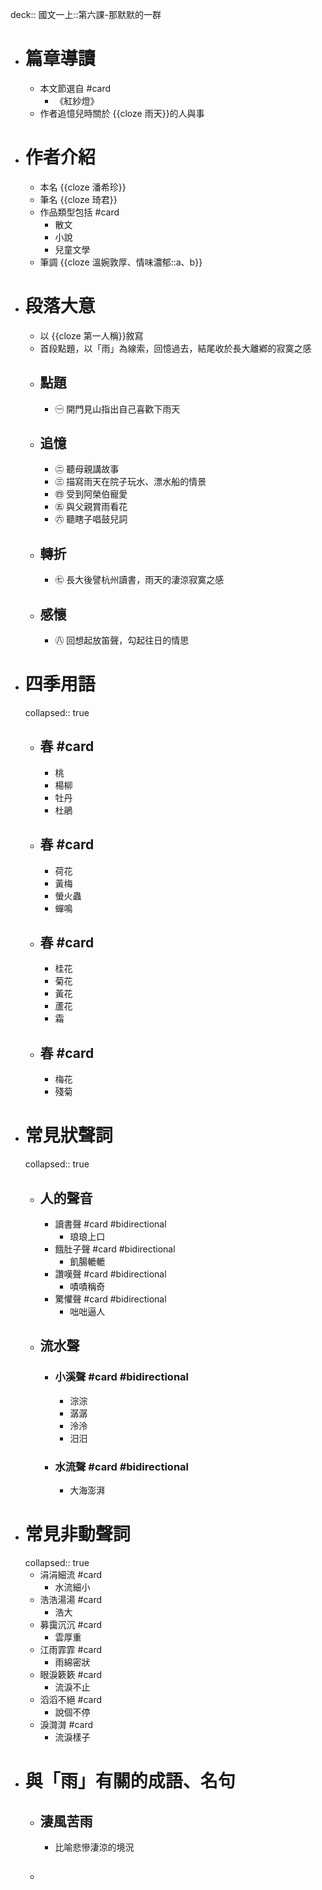 deck:: 國文一上::第六課-那默默的一群

- # 篇章導讀
	- 本文節選自 #card
		- 《紅紗燈》
	- 作者追憶兒時關於 {{cloze 雨天}}的人與事
- # 作者介紹
	- 本名 {{cloze 潘希珍}}
	- 筆名 {{cloze 琦君}}
	- 作品類型包括 #card
		- 散文
		- 小說
		- 兒童文學
	- 筆調 {{cloze 溫婉敦厚、情味濃郁::a、b}}
- # 段落大意
	- 以 {{cloze 第一人稱}}敘寫
	- 首段點題，以「雨」為線索，回憶過去，結尾收於長大離鄕的寂寞之感
	- ## 點題
		- ㊀ 開門見山指出自己喜歡下雨天
	- ## 追憶
		- ㊁ 聽母親講故事
		- ㊂ 描寫雨天在院子玩水、漂水船的情景
		- ㊃ 受到阿榮伯寵愛
		- ㊄ 與父親賞雨看花
		- ㊅ 聽瞎子唱鼓兒詞
	- ## 轉折
		- ㊆ 長大後譬杭州讀書，雨天的淒涼寂寞之感
	- ## 感懷
		- ㊇ 回想起放笛聲，勾起往日的情思
- # 四季用語
  collapsed:: true
	- ## 春 #card
		- 桃
		- 楊柳
		- 牡丹
		- 杜鵑
	- ## 春 #card
		- 荷花
		- 黃梅
		- 螢火蟲
		- 蟬鳴
	- ## 春 #card
		- 桂花
		- 菊花
		- 黃花
		- 蘆花
		- 霜
	- ## 春 #card
		- 梅花
		- 殘菊
- # 常見狀聲詞
  collapsed:: true
	- ## 人的聲音
		- 讀書聲 #card #bidirectional
			- 琅琅上口
		- 餓肚子聲 #card #bidirectional
			- 飢腸轆轆
		- 讚嘆聲 #card #bidirectional
			- 嘖嘖稱奇
		- 驚懼聲 #card #bidirectional
			- 咄咄逼人
	- ## 流水聲
		- ### 小溪聲 #card #bidirectional
			- 淙淙
			- 潺潺
			- 泠泠
			- 汨汨
		- ### 水流聲 #card #bidirectional
			- 大海澎湃
- # 常見**非**動聲詞
  collapsed:: true
	- 涓涓細流 #card
		- 水流細小
	- 浩浩湯湯 #card
		- 浩大
	- 募靄沉沉 #card
		- 雲厚重
	- 江雨霏霏 #card
		- 雨綿密狀
	- 眼淚簌簌 #card
		- 流淚不止
	- 滔滔不絕 #card
		- 說個不停
	- 淚潸潸 #card
		- 流淚樣子
- # 與「雨」有關的成語、名句
	- ## 淒風苦雨
		- 比喻悲慘淒涼的境況
	- ##